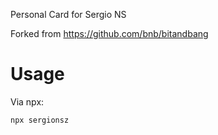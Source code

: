 Personal Card for Sergio NS

Forked from https://github.com/bnb/bitandbang

# Usage
Via npx:
```
npx sergionsz
```
